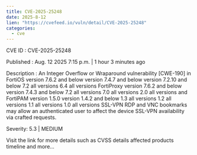 ```yaml
--- 
title: CVE-2025-25248
date: 2025-8-12
lien: "https://cvefeed.io/vuln/detail/CVE-2025-25248"
categories:
  - cve
---
```


CVE ID : CVE-2025-25248

Published :  Aug. 12
2025
7:15 p.m. | 1 hour
3 minutes ago

Description : An Integer Overflow or Wraparound vulnerability [CWE-190] in FortiOS version 7.6.2 and below
version 7.4.7 and below
version 7.2.10 and below
7.2 all versions
6.4 all versions
FortiProxy version 7.6.2 and below
version 7.4.3 and below
7.2 all versions
7.0 all versions
2.0 all versions and FortiPAM version 1.5.0
version 1.4.2 and below
1.3 all versions
1.2 all versions
1.1 all versions
1.0 all versions SSL-VPN RDP and VNC bookmarks may allow an authenticated user to affect the device SSL-VPN availability via crafted requests.

Severity: 5.3 | MEDIUM

Visit the link for more details
such as CVSS details
affected products
timeline
and more...
